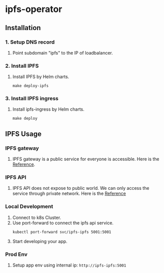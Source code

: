 # ipfs-operator
## Installation
### 1. Setup DNS record
1. Point subdomain "ipfs" to the IP of loadbalancer.
### 2. Install IPFS
1. Install IPFS by Helm charts.
    ```
    make deploy-ipfs
    ```
### 3. Install IPFS ingress
1. Install ipfs-ingress by Helm charts.
   ```
   make deploy
   ```
## IPFS Usage
### IPFS gateway
1. IPFS gateway is a public service for everyone is accessible. Here is the [Reference](https://docs.ipfs.tech/reference/http/gateway/#trusted-vs-trustless).
### IPFS API
1. IPFS API does not expose to public world. We can only access the service through private network. Here is the [Reference](https://docs.ipfs.tech/reference/kubo/rpc/)
### Local Development
1. Connect to k8s Cluster.
2. Use port-forward to connect the ipfs api service.
   ```
   kubectl port-forward svc/ipfs-ipfs 5001:5001
   ```
3. Start developing your app.
### Prod Env
1. Setup app env using internal ip: `http://ipfs-ipfs:5001`
